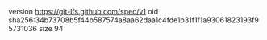version https://git-lfs.github.com/spec/v1
oid sha256:34b73708b5f44b587574a8aa62daa1c4fde1b31f1f1a93061823193f95731036
size 94
